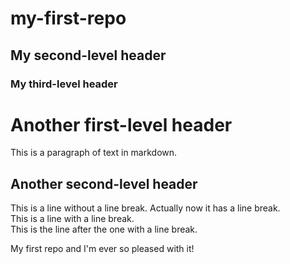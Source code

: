 # my-first-repo
## My second-level header
### My third-level header

Another first-level header
==========================

This is a paragraph of text in markdown.

Another second-level header
---------------------------

This is a line without a line break. Actually now it has a line break.  
This is a line with a line break.  
This is the line after the one with a line break.

My first repo and I'm ever so pleased with it!
